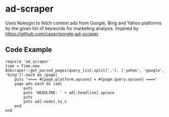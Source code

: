 # ad-scraper
Uses Nokogiri to fetch context ads from Google, Bing and Yahoo platforms by the given list of keywords for marketing analysis. Inspired by https://github.com/caser/google-ad-scraper

## Code Example
```
require 'ad_scraper'
time = Time.new
AdScraper::get_parsed_pages(query_list.split(','), ['yahoo', 'google', 'bing']).each do |page|
    puts "==== #{page.platform.upcase} = #{page.query.upcase} ===="
    page.ads.each do |ad|
        puts
        puts 'HEADLINE: ' + ad[:headline].upcase
        puts
        puts ad[:node].to_s
    end
end
```

